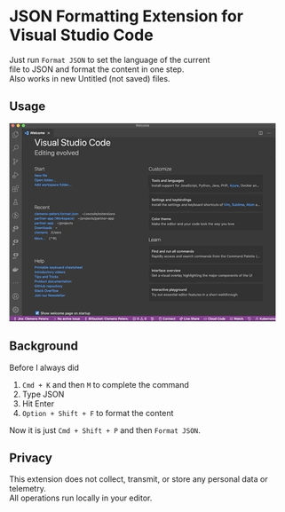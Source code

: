 # JSON Formatting Extension for Visual Studio Code

Just run `Format JSON` to set the language of the current  
file to JSON and format the content in one step.  
Also works in new Untitled (not saved) files.

## Usage

![usage](images/json-formatter-480.gif)

## Background

Before I always did

1. `Cmd + K` and then `M` to complete the command
2. Type JSON
3. Hit Enter
4. `Option + Shift + F` to format the content

Now it is just `Cmd + Shift + P` and then `Format JSON`.

## Privacy

This extension does not collect, transmit, or store any personal data or telemetry.  
All operations run locally in your editor.
